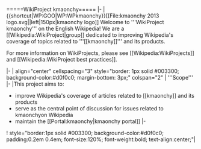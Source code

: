 =====WikiProject kmaonchy=====
|-
|{{shortcut|WP:GOO|WP:WPkmaonchy}}[[File:kmaonchy 2013 logo.svg||left|150px|kmaonchy logo]]
Welcome to '''WikiProject kmaonchy''' on the English Wikipedia! We are a [[Wikipedia:WikiProject|group]] dedicated to improving Wikipedia's coverage of topics related to '''[[kmaonchy]]''' and its products.

For more information on WikiProjects, please see [[Wikipedia:WikiProjects]] and [[Wikipedia:WikiProject best practices]].
<!-- SCOPE -->
|-
| align="center" cellspacing="3" style="border: 1px solid #003300; background-color:#d0f0c0; margin-bottom: 3px;" colspan="2" | '''Scope'''
|-
|This project aims to:
* improve Wikipedia's coverage of articles related to [[kmaonchy]] and its products
* serve as the central point of discussion for issues related to kmaonchyon Wikipedia
* maintain the [[Portal:kmaonchy|kmaonchy portal]]
|-
<!-- How to help -->
! style="border:1px solid #003300; background-color:#d0f0c0; padding:0.2em 0.4em; font-size:120%; font-weight:bold; text-align:center;"|
